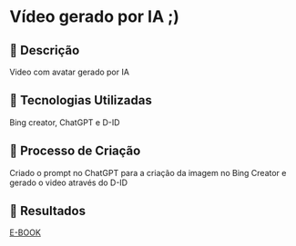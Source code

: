 # Vídeo gerado por IA ;)

## 📒 Descrição
Video com avatar gerado por IA

## 🤖 Tecnologias Utilizadas
Bing creator, ChatGPT e D-ID

## 🧐 Processo de Criação
Criado o prompt no ChatGPT para a criação da imagem no Bing Creator e gerado o video através do D-ID

## 🚀 Resultados

[E-BOOK](https://github.com/Chioda/lab-natty-or-not/assets/70536163/36366d15-eabb-4a20-b21c-0e220df3071f)



